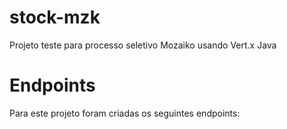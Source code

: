 # stock-mzk
Projeto teste para processo seletivo Mozaiko usando Vert.x Java

# Endpoints
Para este projeto foram criadas os seguintes endpoints:
